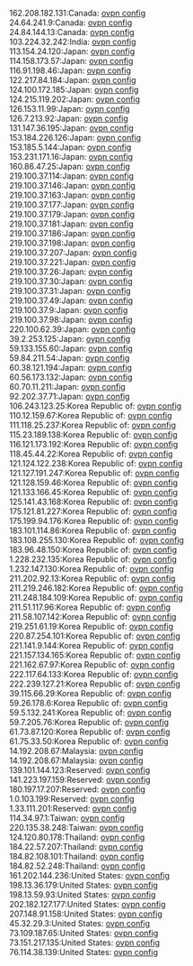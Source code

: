 162.208.182.131:Canada: [ovpn config](vpn/162_208_182_131.ovpn)  
24.64.241.9:Canada: [ovpn config](vpn/24_64_241_9.ovpn)  
24.84.144.13:Canada: [ovpn config](vpn/24_84_144_13.ovpn)  
103.224.32.242:India: [ovpn config](vpn/103_224_32_242.ovpn)  
113.154.24.120:Japan: [ovpn config](vpn/113_154_24_120.ovpn)  
114.158.173.57:Japan: [ovpn config](vpn/114_158_173_57.ovpn)  
116.91.198.46:Japan: [ovpn config](vpn/116_91_198_46.ovpn)  
122.217.84.184:Japan: [ovpn config](vpn/122_217_84_184.ovpn)  
124.100.172.185:Japan: [ovpn config](vpn/124_100_172_185.ovpn)  
124.215.119.202:Japan: [ovpn config](vpn/124_215_119_202.ovpn)  
126.153.11.99:Japan: [ovpn config](vpn/126_153_11_99.ovpn)  
126.7.213.92:Japan: [ovpn config](vpn/126_7_213_92.ovpn)  
131.147.36.195:Japan: [ovpn config](vpn/131_147_36_195.ovpn)  
153.184.226.126:Japan: [ovpn config](vpn/153_184_226_126.ovpn)  
153.185.5.144:Japan: [ovpn config](vpn/153_185_5_144.ovpn)  
153.231.171.16:Japan: [ovpn config](vpn/153_231_171_16.ovpn)  
160.86.47.25:Japan: [ovpn config](vpn/160_86_47_25.ovpn)  
219.100.37.114:Japan: [ovpn config](vpn/219_100_37_114.ovpn)  
219.100.37.146:Japan: [ovpn config](vpn/219_100_37_146.ovpn)  
219.100.37.163:Japan: [ovpn config](vpn/219_100_37_163.ovpn)  
219.100.37.177:Japan: [ovpn config](vpn/219_100_37_177.ovpn)  
219.100.37.179:Japan: [ovpn config](vpn/219_100_37_179.ovpn)  
219.100.37.181:Japan: [ovpn config](vpn/219_100_37_181.ovpn)  
219.100.37.186:Japan: [ovpn config](vpn/219_100_37_186.ovpn)  
219.100.37.198:Japan: [ovpn config](vpn/219_100_37_198.ovpn)  
219.100.37.207:Japan: [ovpn config](vpn/219_100_37_207.ovpn)  
219.100.37.221:Japan: [ovpn config](vpn/219_100_37_221.ovpn)  
219.100.37.26:Japan: [ovpn config](vpn/219_100_37_26.ovpn)  
219.100.37.30:Japan: [ovpn config](vpn/219_100_37_30.ovpn)  
219.100.37.31:Japan: [ovpn config](vpn/219_100_37_31.ovpn)  
219.100.37.49:Japan: [ovpn config](vpn/219_100_37_49.ovpn)  
219.100.37.9:Japan: [ovpn config](vpn/219_100_37_9.ovpn)  
219.100.37.98:Japan: [ovpn config](vpn/219_100_37_98.ovpn)  
220.100.62.39:Japan: [ovpn config](vpn/220_100_62_39.ovpn)  
39.2.253.125:Japan: [ovpn config](vpn/39_2_253_125.ovpn)  
59.133.155.60:Japan: [ovpn config](vpn/59_133_155_60.ovpn)  
59.84.211.54:Japan: [ovpn config](vpn/59_84_211_54.ovpn)  
60.38.121.194:Japan: [ovpn config](vpn/60_38_121_194.ovpn)  
60.56.173.132:Japan: [ovpn config](vpn/60_56_173_132.ovpn)  
60.70.11.211:Japan: [ovpn config](vpn/60_70_11_211.ovpn)  
92.202.37.71:Japan: [ovpn config](vpn/92_202_37_71.ovpn)  
106.243.123.25:Korea Republic of: [ovpn config](vpn/106_243_123_25.ovpn)  
110.12.159.67:Korea Republic of: [ovpn config](vpn/110_12_159_67.ovpn)  
111.118.25.237:Korea Republic of: [ovpn config](vpn/111_118_25_237.ovpn)  
115.23.189.138:Korea Republic of: [ovpn config](vpn/115_23_189_138.ovpn)  
116.121.173.192:Korea Republic of: [ovpn config](vpn/116_121_173_192.ovpn)  
118.45.44.22:Korea Republic of: [ovpn config](vpn/118_45_44_22.ovpn)  
121.124.122.238:Korea Republic of: [ovpn config](vpn/121_124_122_238.ovpn)  
121.127.191.247:Korea Republic of: [ovpn config](vpn/121_127_191_247.ovpn)  
121.128.159.46:Korea Republic of: [ovpn config](vpn/121_128_159_46.ovpn)  
121.133.166.45:Korea Republic of: [ovpn config](vpn/121_133_166_45.ovpn)  
125.141.43.168:Korea Republic of: [ovpn config](vpn/125_141_43_168.ovpn)  
175.121.81.227:Korea Republic of: [ovpn config](vpn/175_121_81_227.ovpn)  
175.199.94.176:Korea Republic of: [ovpn config](vpn/175_199_94_176.ovpn)  
183.101.114.86:Korea Republic of: [ovpn config](vpn/183_101_114_86.ovpn)  
183.108.255.130:Korea Republic of: [ovpn config](vpn/183_108_255_130.ovpn)  
183.96.48.150:Korea Republic of: [ovpn config](vpn/183_96_48_150.ovpn)  
1.228.232.135:Korea Republic of: [ovpn config](vpn/1_228_232_135.ovpn)  
1.232.147.130:Korea Republic of: [ovpn config](vpn/1_232_147_130.ovpn)  
211.202.92.13:Korea Republic of: [ovpn config](vpn/211_202_92_13.ovpn)  
211.219.246.182:Korea Republic of: [ovpn config](vpn/211_219_246_182.ovpn)  
211.248.184.109:Korea Republic of: [ovpn config](vpn/211_248_184_109.ovpn)  
211.51.117.96:Korea Republic of: [ovpn config](vpn/211_51_117_96.ovpn)  
211.58.107.142:Korea Republic of: [ovpn config](vpn/211_58_107_142.ovpn)  
219.251.61.19:Korea Republic of: [ovpn config](vpn/219_251_61_19.ovpn)  
220.87.254.101:Korea Republic of: [ovpn config](vpn/220_87_254_101.ovpn)  
221.141.9.144:Korea Republic of: [ovpn config](vpn/221_141_9_144.ovpn)  
221.157.134.165:Korea Republic of: [ovpn config](vpn/221_157_134_165.ovpn)  
221.162.67.97:Korea Republic of: [ovpn config](vpn/221_162_67_97.ovpn)  
222.117.64.133:Korea Republic of: [ovpn config](vpn/222_117_64_133.ovpn)  
222.239.127.21:Korea Republic of: [ovpn config](vpn/222_239_127_21.ovpn)  
39.115.66.29:Korea Republic of: [ovpn config](vpn/39_115_66_29.ovpn)  
59.26.178.6:Korea Republic of: [ovpn config](vpn/59_26_178_6.ovpn)  
59.5.132.241:Korea Republic of: [ovpn config](vpn/59_5_132_241.ovpn)  
59.7.205.76:Korea Republic of: [ovpn config](vpn/59_7_205_76.ovpn)  
61.73.87.120:Korea Republic of: [ovpn config](vpn/61_73_87_120.ovpn)  
61.75.33.50:Korea Republic of: [ovpn config](vpn/61_75_33_50.ovpn)  
14.192.208.67:Malaysia: [ovpn config](vpn/14_192_208_67.ovpn)  
14.192.208.67:Malaysia: [ovpn config](vpn/14_192_208_67.ovpn)  
139.101.144.123:Reserved: [ovpn config](vpn/139_101_144_123.ovpn)  
141.223.197.159:Reserved: [ovpn config](vpn/141_223_197_159.ovpn)  
180.197.17.207:Reserved: [ovpn config](vpn/180_197_17_207.ovpn)  
1.0.103.199:Reserved: [ovpn config](vpn/1_0_103_199.ovpn)  
1.33.111.201:Reserved: [ovpn config](vpn/1_33_111_201.ovpn)  
114.34.97.1:Taiwan: [ovpn config](vpn/114_34_97_1.ovpn)  
220.135.38.248:Taiwan: [ovpn config](vpn/220_135_38_248.ovpn)  
124.120.80.178:Thailand: [ovpn config](vpn/124_120_80_178.ovpn)  
184.22.57.207:Thailand: [ovpn config](vpn/184_22_57_207.ovpn)  
184.82.108.101:Thailand: [ovpn config](vpn/184_82_108_101.ovpn)  
184.82.52.248:Thailand: [ovpn config](vpn/184_82_52_248.ovpn)  
161.202.144.236:United States: [ovpn config](vpn/161_202_144_236.ovpn)  
198.13.36.179:United States: [ovpn config](vpn/198_13_36_179.ovpn)  
198.13.59.93:United States: [ovpn config](vpn/198_13_59_93.ovpn)  
202.182.127.177:United States: [ovpn config](vpn/202_182_127_177.ovpn)  
207.148.91.158:United States: [ovpn config](vpn/207_148_91_158.ovpn)  
45.32.29.3:United States: [ovpn config](vpn/45_32_29_3.ovpn)  
73.109.187.65:United States: [ovpn config](vpn/73_109_187_65.ovpn)  
73.151.217.135:United States: [ovpn config](vpn/73_151_217_135.ovpn)  
76.114.38.139:United States: [ovpn config](vpn/76_114_38_139.ovpn)  
